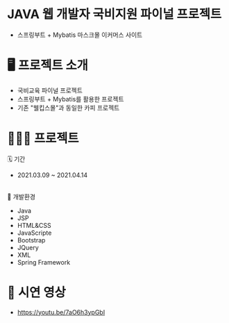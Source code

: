 # JAVA 웹 개발자 국비지원 파이널 프로젝트
- 스프링부트 + Mybatis 마스크몰 이커머스 사이트

# 🖥 프로젝트 소개
- 국비교육 파이널 프로젝트
- 스프링부트 + Mybatis를 활용한 프로젝트
- 기존 "웰킵스몰"과 동일한 카피 프로젝트

# 🧑🏻‍💻 프로젝트
🗓 기간 
<br>
- 2021.03.09 ~ 2021.04.14
<br><br>

🔨 개발환경
<br>
- Java
- JSP
- HTML&CSS
- JavaScripte
- Bootstrap
- JQuery
- XML
- Spring Framework

# 📌 시연 영상
- https://youtu.be/7aO6h3ypGbI
